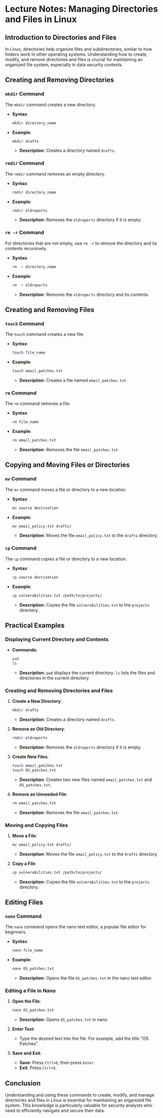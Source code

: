 
# Lecture Notes: Managing Directories and Files in Linux

## Introduction to Directories and Files

In Linux, directories help organize files and subdirectories, similar to how folders work in other operating systems. Understanding how to create, modify, and remove directories and files is crucial for maintaining an organized file system, especially in data security contexts.

## Creating and Removing Directories

### `mkdir` Command

The `mkdir` command creates a new directory.

- **Syntax**:
  ```sh
  mkdir directory_name
  ```
- **Example**:
  ```sh
  mkdir drafts
  ```
  - **Description**: Creates a directory named `drafts`.

### `rmdir` Command

The `rmdir` command removes an empty directory.

- **Syntax**:
  ```sh
  rmdir directory_name
  ```
- **Example**:
  ```sh
  rmdir oldreports
  ```
  - **Description**: Removes the `oldreports` directory if it is empty.

### `rm -r` Command

For directories that are not empty, use `rm -r` to remove the directory and its contents recursively.

- **Syntax**:
  ```sh
  rm -r directory_name
  ```
- **Example**:
  ```sh
  rm -r oldreports
  ```
  - **Description**: Removes the `oldreports` directory and its contents.

## Creating and Removing Files

### `touch` Command

The `touch` command creates a new file.

- **Syntax**:
  ```sh
  touch file_name
  ```
- **Example**:
  ```sh
  touch email_patches.txt
  ```
  - **Description**: Creates a file named `email_patches.txt`.

### `rm` Command

The `rm` command removes a file.

- **Syntax**:
  ```sh
  rm file_name
  ```
- **Example**:
  ```sh
  rm email_patches.txt
  ```
  - **Description**: Removes the file `email_patches.txt`.

## Copying and Moving Files or Directories

### `mv` Command

The `mv` command moves a file or directory to a new location.

- **Syntax**:
  ```sh
  mv source destination
  ```
- **Example**:
  ```sh
  mv email_policy.txt drafts/
  ```
  - **Description**: Moves the file `email_policy.txt` to the `drafts` directory.

### `cp` Command

The `cp` command copies a file or directory to a new location.

- **Syntax**:
  ```sh
  cp source destination
  ```
- **Example**:
  ```sh
  cp vulnerabilities.txt /path/to/projects/
  ```
  - **Description**: Copies the file `vulnerabilities.txt` to the `projects` directory.

## Practical Examples

### Displaying Current Directory and Contents

- **Commands**:
  ```sh
  pwd
  ls
  ```
  - **Description**: `pwd` displays the current directory. `ls` lists the files and directories in the current directory.

### Creating and Removing Directories and Files

1. **Create a New Directory**:
   ```sh
   mkdir drafts
   ```
   - **Description**: Creates a directory named `drafts`.

2. **Remove an Old Directory**:
   ```sh
   rmdir oldreports
   ```
   - **Description**: Removes the `oldreports` directory if it is empty.

3. **Create New Files**:
   ```sh
   touch email_patches.txt
   touch OS_patches.txt
   ```
   - **Description**: Creates two new files named `email_patches.txt` and `OS_patches.txt`.

4. **Remove an Unneeded File**:
   ```sh
   rm email_patches.txt
   ```
   - **Description**: Removes the file `email_patches.txt`.

### Moving and Copying Files

1. **Move a File**:
   ```sh
   mv email_policy.txt drafts/
   ```
   - **Description**: Moves the file `email_policy.txt` to the `drafts` directory.

2. **Copy a File**:
   ```sh
   cp vulnerabilities.txt /path/to/projects/
   ```
   - **Description**: Copies the file `vulnerabilities.txt` to the `projects` directory.

## Editing Files

### `nano` Command

The `nano` command opens the nano text editor, a popular file editor for beginners.

- **Syntax**:
  ```sh
  nano file_name
  ```
- **Example**:
  ```sh
  nano OS_patches.txt
  ```
  - **Description**: Opens the file `OS_patches.txt` in the nano text editor.

### Editing a File in Nano

1. **Open the File**:
   ```sh
   nano OS_patches.txt
   ```
   - **Description**: Opens `OS_patches.txt` in nano.

2. **Enter Text**:
   - Type the desired text into the file. For example, add the title "OS Patches".

3. **Save and Exit**:
   - **Save**: Press `Ctrl+O`, then press `Enter`.
   - **Exit**: Press `Ctrl+X`.

## Conclusion

Understanding and using these commands to create, modify, and manage directories and files in Linux is essential for maintaining an organized file system. This knowledge is particularly valuable for security analysts who need to efficiently navigate and secure their data.
